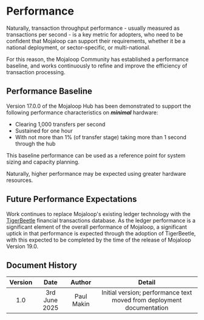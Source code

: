 # Performance
Naturally, transaction throughput performance - usually measured as transactions per second - is a key metric for adopters, who need to be confident that Mojaloop can support their requirements, whether it be a national deployment, or sector-specific, or multi-national.

For this reason, the Mojaloop Community has established a performance baseline, and works continuously to refine and improve the efficiency of transaction processing.

## Performance Baseline

Version 17.0.0 of the Mojaloop Hub has been demonstrated to support the following performance characteristics on ***minimal*** hardware:

- Clearing 1,000 transfers per second
- Sustained for one hour
- With not more than 1% (of transfer stage) taking more than 1 second through the hub

This baseline performance can be used as a reference point for system sizing and capacity planning.

Naturally, higher performance may be expected using greater hardware resources.

## Future Performance Expectations

Work continues to replace Mojaloop's existing ledger technology with the [TigerBeetle](https://tigerbeetle.com/) financial transactions database. As the ledger performance is a significant element of the overall performance of Mojaloop, a significant uptick in that performance is expected through the adoption of TigerBeetle, with this expected to be completed by the time of the release of Mojaloop Version 19.0.


## Document History
  |Version|Date|Author|Detail|
|:--------------:|:--------------:|:--------------:|:--------------:|
|1.0|3rd June 2025| Paul Makin|Initial version; performance text moved from deployment documentation|